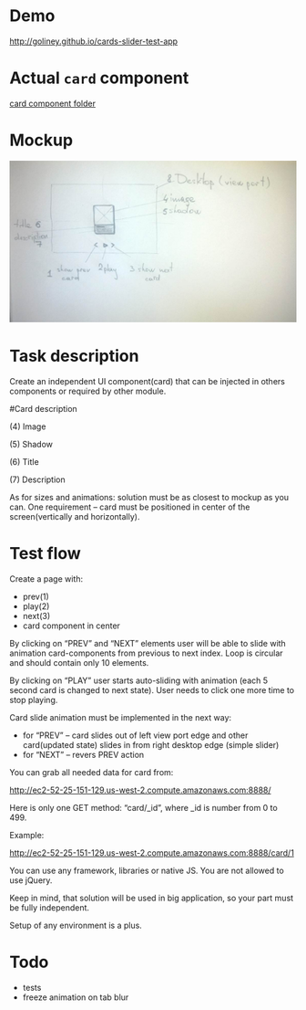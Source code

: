 # Demo
http://goliney.github.io/cards-slider-test-app


# Actual `card` component

[card component folder](src/common/card/)


# Mockup

![Slider mockup](slider-mockup.jpg?raw=true "Slider mockup")


# Task description

Create an independent UI component(card) that can be injected in others components or required by other module.

 
#Card description

(4) Image

(5) Shadow

(6) Title

(7) Description

As for sizes and animations: solution must be as closest to mockup as you can. One requirement – card must be
positioned in center of the screen(vertically and horizontally).

 
 
# Test flow

Create a page with:

- prev(1)
- play(2)
- next(3)
- card component in center


By clicking on “PREV” and “NEXT” elements user will be able to slide with animation card-components from previous to next
index. Loop is circular and should contain only 10 elements.

By clicking on “PLAY” user starts auto-sliding with animation (each 5 second card is changed to next state). User needs
to click one more time to stop playing.

 
Card slide animation must be implemented in the next way:

- for “PREV” – card slides out of left view port edge and other card(updated state) slides in from right desktop edge (simple slider)
- for “NEXT” – revers PREV action

 
You can grab all needed data for card from:

http://ec2-52-25-151-129.us-west-2.compute.amazonaws.com:8888/

Here is only one GET method: “card/_id”, where _id is number from 0 to 499.

Example: 

http://ec2-52-25-151-129.us-west-2.compute.amazonaws.com:8888/card/1


You can use any framework, libraries or native JS. You are not allowed to use jQuery. 

Keep in mind, that solution will be used in big application, so your part must be fully independent. 

Setup of any environment is a plus.


# Todo

- tests
- freeze animation on tab blur